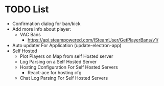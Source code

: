 # TODO List
* Confirmation dialog for ban/kick
* Add more info about player:
    * VAC Bans
        * https://api.steampowered.com/ISteamUser/GetPlayerBans/v1/
* Auto updater For Application (update-electron-app)
* Self Hosted
  * Plot Players on Map from self Hosted server
  * Log Parsing on a Self Hosted Server
  * Hosting Configuration For Self Hosted Servers
    * React-ace for hosting.cfg
  * Chat Log Parsing For Self Hosted Servers
